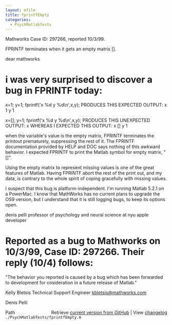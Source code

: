 ```yaml
---
layout: mfile
title: fprintfEmpty
categories:
  - PsychMatlabTests
---
```


Mathworks Case ID: 297266, reported 10/3/99.

FPRINTF terminates when it gets an empty matrix \[\].

dear mathworks

# i was very surprised to discover a bug in FPRINTF today:

x=1;
y=1;
fprintf\('x %d y %d\\n',x,y\);
PRODUCES THIS EXPECTED OUTPUT:
x 1 y 1

x=\[\];
y=1;
fprintf\('x %d y %d\\n',x,y\);
PRODUCES THIS UNEXPECTED OUTPUT:
x
WHEREAS I EXPECTED THIS OUTPUT:
x \[\] y 1

when the variable's value is the empty matrix, FPRINTF terminates the
printout prematurely, suppressing the rest of it. The FPRINTF
documentation provided by HELP and DOC says nothing of this awkward
behavior. I expected FPRINTF to print the Matlab symbol for empty matrix,
"\[\]".

Using the empty matrix to represent missing values is one of the great
features of Matlab. Having FPRINTF abort the rest of the print out, and
my data, is contrary to the whole spirit of coping gracefully with
missing values.

I suspect that this bug is platform\-independent. I'm running Matlab 5.2.1
on a PowerMac. I know that MathWorks has no current plans to upgrade the
OS9 version, but I understand that it is still logging bugs, to keep its
options open.

denis pelli
professor of psychology and neural science at nyu
apple developer


# Reported as a bug to Mathworks on 10/3/99, Case ID: 297266. Their reply \(10/4\) follows:

"The behavior you reported is caused by a bug which has been forwarded to
development for cosideration in a future release of Matlab."

Kelly Bletsis
Technical Support Engineer
kbletsis@mathworks.com


Denis Pelli


<div class="code_header" style="text-align:right;">
  <span style="float:left;">Path&nbsp;&nbsp;</span> <span class="counter">Retrieve <a href=
  "https://raw.github.com/Psychtoolbox-3/Psychtoolbox-3/beta/./PsychMatlabTests/fprintfEmpty.m">current version from GitHub</a> | View <a href=
  "https://github.com/Psychtoolbox-3/Psychtoolbox-3/commits/beta/./PsychMatlabTests/fprintfEmpty.m">changelog</a></span>
</div>
<div class="code">
  <code>./PsychMatlabTests/fprintfEmpty.m</code>
</div>

